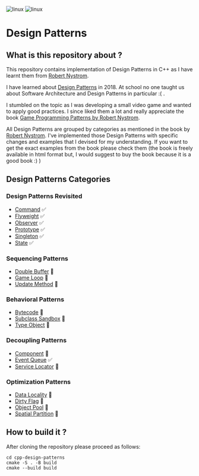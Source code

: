 <a id="top"></a>
![linux](https://github.com/oneshepherdssheep/cpp-design-patterns/actions/workflows/linux.yml/badge.svg)
![linux](https://github.com/oneshepherdssheep/cpp-design-patterns/actions/workflows/codeql-analysis.yml/badge.svg)
# Design Patterns

## What is this repository about ?

This repository contains implementation of Design Patterns in C++ as I have learnt them from 
[Robert Nystrom](https://gameprogrammingpatterns.com/).

I have learned about [Design Patterns](https://en.wikipedia.org/wiki/Software_design_pattern) in 2018.
At school no one taught us about Software Architecture and Design Patterns in particular :( .

I stumbled on the topic as I was developing a small video game and wanted to apply good practices.
I since liked them a lot and really appreciate the book [Game Programming Patterns by Robert Nystrom](https://gameprogrammingpatterns.com/).

All Design Patterns are grouped by categories as mentioned in the book by 
[Robert Nystrom](https://gameprogrammingpatterns.com/). I've implemented those Design Patterns with specific changes and 
examples that I devised for my understanding. If you want to get the exact examples from the book please check them
(the book is freely available in html format but, I would suggest to buy the book because it is a good book :) )

## Design Patterns Categories

### Design Patterns Revisited

* [Command](design_patterns_revisited/command/README.md) ✅
* [Flyweight](design_patterns_revisited/flyweight/README.md) ✅
* [Observer](design_patterns_revisited/observer/README.md) ✅
* [Prototype](design_patterns_revisited/prototype/README.md) ✅
* [Singleton](design_patterns_revisited/singleton/README.md) ✅
* [State](design_patterns_revisited/state/README.md) ✅

### Sequencing Patterns

* [Double Buffer](sequencing_patterns/double_buffer/README.md) 🚧
* [Game Loop](sequencing_patterns/game_loop/README.md) 🚧
* [Update Method](sequencing_patterns/update_method/README.md) 🚧

### Behavioral Patterns

* [Bytecode](behavioral_patterns/bytecode/README.md) 🚧
* [Subclass Sandbox](behavioral_patterns/subclass_sandbox/README.md) 🚧
* [Type Object](behavioral_patterns/type_object/README.md) 🚧


### Decoupling Patterns

* [Component](decoupling_patterns/component/README.md) 🚧
* [Event Queue](decoupling_patterns/event_queue/README.md) ✅
* [Service Locator](decoupling_patterns/service_locator/README.md) 🚧


### Optimization Patterns

* [Data Locality](optimization_patterns/data_locality/README.md) 🚧
* [Dirty Flag](optimization_patterns/dirty_flag/README.md) 🚧
* [Object Pool](optimization_patterns/object_pool/README.md) 🚧
* [Spatial Partition](optimization_patterns/spatial_partition/README.md) 🚧


## How to build it ?

After cloning the repository please proceed as follows:

```shell
cd cpp-design-patterns
cmake -S . -B build
cmake --build build
```

